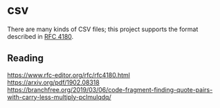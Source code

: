 # csv

There are many kinds of CSV files; this project supports the format described
in [RFC 4180](https://www.rfc-editor.org/rfc/rfc4180.html).

## Reading

https://www.rfc-editor.org/rfc/rfc4180.html<br>
https://arxiv.org/pdf/1902.08318<br>
https://branchfree.org/2019/03/06/code-fragment-finding-quote-pairs-with-carry-less-multiply-pclmulqdq/<br>
